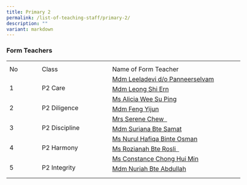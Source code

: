 ```yaml
---
title: Primary 2
permalink: /list-of-teaching-staff/primary-2/
description: ""
variant: markdown
---
```

### **Form Teachers**
<table style="border-collapse:
 collapse;width:457pt" width="610" cellspacing="0" cellpadding="0" border="0"><colgroup><col style="mso-width-source:userset;mso-width-alt:2742;width:56pt" width="75"> <col style="mso-width-source:userset;mso-width-alt:6582;width:135pt" width="180"> <col style="mso-width-source:userset;mso-width-alt:12982;width:266pt" width="355"></colgroup><tbody><tr style="mso-height-source:userset;height:7.5pt" height="10"><td style="height:7.5pt;width:56pt" width="75" class="xl66" height="10"></td><td style="width:135pt" width="180"></td><td style="width:266pt" width="355"></td></tr><tr style="height:15.75pt" height="21"><td style="height:15.75pt;width:56pt" width="75" class="xl68" height="21">No</td><td style="border-left:none;width:135pt" width="180" class="xl69">Class</td><td style="border-left:none;width:266pt" width="355" class="xl67">Name of Form Teacher</td></tr><tr style="height:15.75pt" height="21"><td style="height:31.5pt;width:56pt" width="75" class="xl73" height="42" rowspan="2">
<br>1</td><td style="width:135pt" width="180" class="xl71" rowspan="2">
<br>P2 Care</td><td style="border-top:none" class="xl74">
<a href="mailto:leeladevi_panneerselvam@schools.gov.sg">Mdm Leeladevi d/o Panneerselvam
</a></td></tr><tr style="height:15.75pt" height="21"><td style="height:15.75pt;border-top:none" class="xl74" height="21">
<a href="mailto:leong_shi_ern@schools.gov.sg">Mdm Leong Shi Ern</a></td></tr><tr style="height:15.75pt" height="21"><td style="height:31.5pt;width:56pt" width="75" class="xl70" height="42" rowspan="2">
<br>2</td><td style="width:135pt" width="180" class="xl72" rowspan="2">
<br>P2 Diligence</td><td style="border-top:none" class="xl74">
<a href="mailto:alicia_wee_su_ping@schools.gov.sg">Ms Alicia Wee Su Ping
</a></td></tr><tr style="height:15.75pt" height="21"><td style="height:15.75pt;border-top:none" class="xl74" height="21">
<a href="mailto:feng_yijun@schools.gov.sg">Mdm Feng Yijun 
</a></td></tr><tr style="height:15.75pt" height="21"><td style="height:31.5pt;width:56pt" width="75" class="xl70" height="42" rowspan="2">
<br>3</td><td style="width:135pt" width="180" class="xl72" rowspan="2">
<br>P2 Discipline</td><td style="border-top:none" class="xl74">
<a href="mailto:@schools.gov.sg">Mrs Serene Chew
<span style="mso-spacerun:yes">&nbsp;</span></a></td></tr><tr style="height:15.75pt" height="21"><td style="height:15.75pt;border-top:none" class="xl74" height="21">
<a href="mailto:suriana_samat@schools.gov.sg">Mdm Suriana Bte Samat
</a></td></tr><tr style="height:15.75pt" height="21"><td style="height:31.5pt;width:56pt" width="75" class="xl70" height="42" rowspan="2">
<br>4</td><td style="width:135pt" width="180" class="xl72" rowspan="2">
<br>P2 Harmony</td><td style="border-top:none" class="xl74">
<a href="mailto:nurul_hafiqa_osman@schools.gov.sg">Ms Nurul Hafiqa Binte Osman
</a></td></tr><tr style="height:15.75pt" height="21"><td style="height:15.75pt;border-top:none" class="xl74" height="21">
<a href="mailto:rozianah_rosli@schools.gov.sg">Ms Rozianah Bte Rosli 
<span style="mso-spacerun:yes">&nbsp;</span></a></td></tr><tr style="height:15.75pt" height="21"><td style="height:31.5pt;width:56pt" width="75" class="xl70" height="42" rowspan="2">
<br>5</td><td style="width:135pt" width="180" class="xl72" rowspan="2">
<br>P2 Integrity</td><td style="border-top:none" class="xl74">
<a href="mailto:chong_hui_min_constance@schools.gov.sg">Ms Constance Chong Hui Min 
</a></td></tr><tr style="height:15.75pt" height="21"><td style="height:15.75pt;border-top:none" class="xl74" height="21">
<a href="mailto:nuriah_abdullah@schools.gov.sg">Mdm Nuriah Bte Abdullah 
</a></td></tr><tr style="mso-height-source:userset;height:7.5pt" height="10"><td style="height:7.5pt" class="xl66" height="10"></td><td></td><td></td></tr></tbody></table>